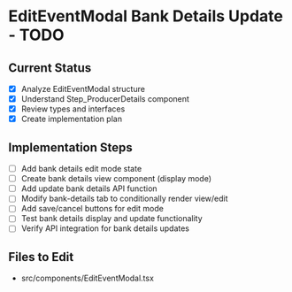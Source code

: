 # EditEventModal Bank Details Update - TODO

## Current Status
- [x] Analyze EditEventModal structure
- [x] Understand Step_ProducerDetails component
- [x] Review types and interfaces
- [x] Create implementation plan

## Implementation Steps
- [ ] Add bank details edit mode state
- [ ] Create bank details view component (display mode)
- [ ] Add update bank details API function
- [ ] Modify bank-details tab to conditionally render view/edit
- [ ] Add save/cancel buttons for edit mode
- [ ] Test bank details display and update functionality
- [ ] Verify API integration for bank details updates

## Files to Edit
- src/components/EditEventModal.tsx
